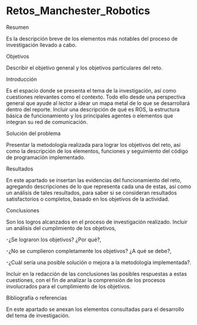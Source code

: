 # Retos_Manchester_Robotics

Resumen

Es la descripción breve de los elementos más notables del proceso de investigación llevado a cabo.

Objetivos

Describir el objetivo general y los objetivos particulares del reto.

Introducción

Es el espacio donde se presenta el tema de la investigación, así como cuestiones relevantes como el contexto. Todo ello desde una perspectiva general que ayude al lector a idear un mapa metal de lo que se desarrollará dentro del reporte. Incluir una descripción de qué es ROS, la estructura básica de funcionamiento y los principales agentes o elementos que integran su red de comunicación.

Solución del problema

Presentar la metodología realizada para lograr los objetivos del reto, así como la descripción de los elementos, funciones y seguimiento del código de programación implementado.

Resultados

En este apartado se insertan las evidencias del funcionamiento del reto, agregando descripciones de lo que representa cada una de estas, así como un análisis de tales resultados, para saber si se consideran resultados satisfactorios o completos, basado en los objetivos de la actividad.

Conclusiones

Son los logros alcanzados en el proceso de investigación realizado. Incluir un análisis del cumplimiento de los objetivos,

-¿Se lograron los objetivos? ¿Por qué?, 

-¿No se cumplieron completamente los objetivos? ¿A qué se debe?, 

-¿Cuál sería una posible solución o mejora a la metodología implementada?.

Incluir en la redacción de las conclusiones las posibles respuestas a estas cuestiones, con el fin de analizar la comprensión de los procesos involucrados para el cumplimiento de los objetivos.

Bibliografía o referencias

En este apartado se anexan los elementos consultadas para el desarrollo del tema de investigación.

